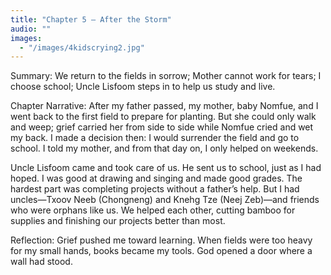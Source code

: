 ```yaml
---
title: "Chapter 5 — After the Storm"
audio: ""
images:
  - "/images/4kidscrying2.jpg"
---
```


Summary: We return to the fields in sorrow; Mother cannot work for tears; I choose school; Uncle Lisfoom steps in to help us study and live.

Chapter Narrative: After my father passed, my mother, baby Nomfue, and I went back to the first field to prepare for planting. But she could only walk and weep; grief carried her from side to side while Nomfue cried and wet my back. I made a decision then: I would surrender the field and go to school. I told my mother, and from that day on, I only helped on weekends.

Uncle Lisfoom came and took care of us. He sent us to school, just as I had hoped. I was good at drawing and singing and made good grades. The hardest part was completing projects without a father’s help. But I had uncles—Txoov Neeb (Chongneng) and Knehg Tze (Neej Zeb)—and friends who were orphans like us. We helped each other, cutting bamboo for supplies and finishing our projects better than most.

Reflection:
Grief pushed me toward learning. When fields were too heavy for my small hands, books became my tools. God opened a door where a wall had stood.